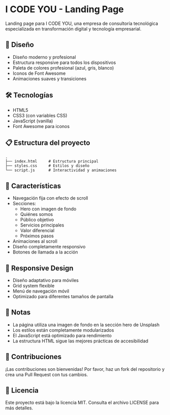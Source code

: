 # I CODE YOU - Landing Page

Landing page para I CODE YOU, una empresa de consultoría tecnológica especializada en transformación digital y tecnología empresarial.

## 🎨 Diseño

- Diseño moderno y profesional
- Estructura responsive para todos los dispositivos
- Paleta de colores profesional (azul, gris, blanco)
- Iconos de Font Awesome
- Animaciones suaves y transiciones

## 🛠️ Tecnologías

- HTML5
- CSS3 (con variables CSS)
- JavaScript (vanilla)
- Font Awesome para iconos

## 📋 Estructura del proyecto

```
.
├── index.html     # Estructura principal
├── styles.css     # Estilos y diseño
└── script.js      # Interactividad y animaciones
```

## 🚀 Características

- Navegación fija con efecto de scroll
- Secciones:
  - Hero con imagen de fondo
  - Quiénes somos
  - Público objetivo
  - Servicios principales
  - Valor diferencial
  - Próximos pasos
- Animaciones al scroll
- Diseño completamente responsivo
- Botones de llamada a la acción

## 📱 Responsive Design

- Diseño adaptativo para móviles
- Grid system flexible
- Menú de navegación móvil
- Optimizado para diferentes tamaños de pantalla

## 📝 Notas

- La página utiliza una imagen de fondo en la sección hero de Unsplash
- Los estilos están completamente modularizados
- El JavaScript está optimizado para rendimiento
- La estructura HTML sigue las mejores prácticas de accesibilidad

## 🤝 Contribuciones

¡Las contribuciones son bienvenidas! Por favor, haz un fork del repositorio y crea una Pull Request con tus cambios.

## 📝 Licencia

Este proyecto está bajo la licencia MIT. Consulta el archivo LICENSE para más detalles.

